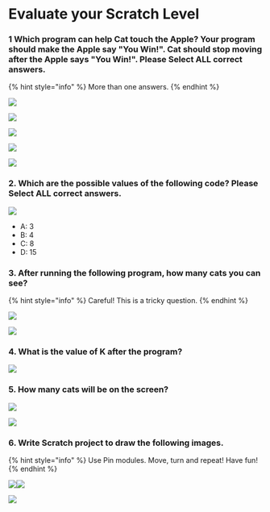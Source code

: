 # Evaluate your Scratch Level



### 1   Which program can help Cat touch the Apple? Your program should make the Apple say "You Win!".  Cat should stop moving after the Apple says "You Win!".  Please Select **ALL** correct answers. 

{% hint style="info" %}
More than one answers. 
{% endhint %}

![](../.gitbook/assets/screenshot-2019-09-08-09.44.07.png)

![](../.gitbook/assets/screenshot-2019-09-08-10.18.25.png)

![](../.gitbook/assets/screenshot-2019-09-08-10.28.07.png)

![](../.gitbook/assets/screenshot-2019-09-08-10.28.24.png)

![](../.gitbook/assets/screenshot-2019-09-08-10.32.19.png)

### 2. Which are the possible values of the following code? Please Select **ALL** correct answers. 

![](../.gitbook/assets/screenshot-2019-09-08-10.56.28.png)

* A: 3
* B: 4
* C: 8
* D: 15

### 3. After running the following program, how many cats you can see?

{% hint style="info" %}
Careful! This is a tricky question. 
{% endhint %}

![](../.gitbook/assets/screenshot-2019-09-08-11.03.57.png)

![](../.gitbook/assets/screenshot-2019-09-08-11.02.35.png)

### 4. What is the value of K after the program?

![](../.gitbook/assets/screenshot-2019-09-08-11.11.31.png)

### 5. How many cats will be on the screen?

![](../.gitbook/assets/screenshot-2019-09-08-11.03.57.png)

![](../.gitbook/assets/screenshot-2019-09-08-11.25.26.png)

### 6. Write Scratch project to draw the following images. 

{% hint style="info" %}
Use Pin modules. Move, turn and repeat!  Have fun! 
{% endhint %}

![](https://lh3.googleusercontent.com/gke4RSZ8-3KZvfuP8OTkpzTtvELGNPzXOcbmAwv5bMZrExurHDLKPi_yIdxfIDpqGg9Jb3_L3rNs-ORa6w253MBCUKj6cQvd485U_Skk7unovq1sTT9v4BOpaiYVdmduzlb83Kub)![](https://lh6.googleusercontent.com/3-hhDabJ8f3qMkv5-T9Q5ey9xqrVZxnnTaDAdeTRcsTLnWlvd9tzWz7UbpOvQyYzosF0sKCfxBdjj-C7ynJDHKp6S4esHu_yWi3Fr1qePyyIteDT0IuwHsAXWTKiG9mptVs58ZDo)

![](https://lh3.googleusercontent.com/okSDNOKivPS0nnPhWrKWmIhzEAXlMEw6nDWApE820uIB1TNPGo9j0PSskw9NDW3GGcxe71wJCdhFA5HjmWJ-OUk4xMa_jazjbLIZgUzRxoxpbdSGrjI3Csm2rDo-74TWKmXgoowU)



